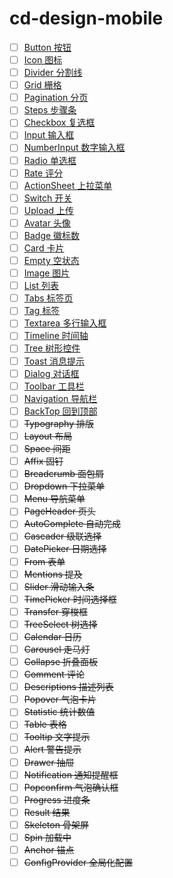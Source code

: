 # cd-design-mobile

- [ ] [Button 按钮](https://github.com/YutLee/cd-design-mobile/blob/main/src/button/README.md)
- [ ] [Icon 图标](https://github.com/YutLee/cd-design-mobile/blob/main/src/icon/README.md)
- [ ] [Divider 分割线](https://github.com/YutLee/cd-design-mobile/blob/main/src/divider/README.md)
- [ ] [Grid 栅格](https://github.com/YutLee/cd-design-mobile/blob/main/src/grid/README.md)
- [ ] [Pagination 分页](https://github.com/YutLee/cd-design-mobile/blob/main/src/pagination/README.md)
- [ ] [Steps 步骤条](https://github.com/YutLee/cd-design-mobile/blob/main/src/steps/README.md)
- [ ] [Checkbox 复选框](https://github.com/YutLee/cd-design-mobile/blob/main/src/checkbox/README.md)
- [ ] [Input 输入框](https://github.com/YutLee/cd-design-mobile/blob/main/src/input/README.md)
- [ ] [NumberInput 数字输入框](https://github.com/YutLee/cd-design-mobile/blob/main/src/number-input/README.md)
- [ ] [Radio 单选框](https://github.com/YutLee/cd-design-mobile/blob/main/src/radio/README.md)
- [ ] [Rate 评分](https://github.com/YutLee/cd-design-mobile/blob/main/src/rate/README.md)
- [ ] [ActionSheet 上拉菜单](https://github.com/YutLee/cd-design-mobile/blob/main/src/action-sheet/README.md)
- [ ] [Switch 开关](https://github.com/YutLee/cd-design-mobile/blob/main/src/switch/README.md)
- [ ] [Upload 上传](https://github.com/YutLee/cd-design-mobile/blob/main/src/upload/README.md)
- [ ] [Avatar 头像](https://github.com/YutLee/cd-design-mobile/blob/main/src/avatar/README.md)
- [ ] [Badge 徽标数](https://github.com/YutLee/cd-design-mobile/blob/main/src/badge/README.md)
- [ ] [Card 卡片](https://github.com/YutLee/cd-design-mobile/blob/main/src/card/README.md)
- [ ] [Empty 空状态](https://github.com/YutLee/cd-design-mobile/blob/main/src/empty/README.md)
- [ ] [Image 图片](https://github.com/YutLee/cd-design-mobile/blob/main/src/image/README.md)
- [ ] [List 列表](https://github.com/YutLee/cd-design-mobile/blob/main/src/list/README.md)
- [ ] [Tabs 标签页](https://github.com/YutLee/cd-design-mobile/blob/main/src/tabs/README.md)
- [ ] [Tag 标签](https://github.com/YutLee/cd-design-mobile/blob/main/src/tag/README.md)
- [ ] [Textarea 多行输入框](https://github.com/YutLee/cd-design-mobile/blob/main/src/textarea/README.md)
- [ ] [Timeline 时间轴](https://github.com/YutLee/cd-design-mobile/blob/main/src/timeline/README.md)
- [ ] [Tree 树形控件](https://github.com/YutLee/cd-design-mobile/blob/main/src/tree/README.md)
- [ ] [Toast 消息提示](https://github.com/YutLee/cd-design-mobile/blob/main/src/toast/README.md)
- [ ] [Dialog 对话框](https://github.com/YutLee/cd-design-mobile/blob/main/src/modal/README.md)
- [ ] [Toolbar 工具栏](https://github.com/YutLee/cd-design-mobile/blob/main/src/toolbar/README.md)
- [ ] [Navigation 导航栏](https://github.com/YutLee/cd-design-mobile/blob/main/src/navigation/README.md)
- [ ] [BackTop 回到顶部](https://github.com/YutLee/cd-design-mobile/blob/main/src/back-top/README.md)
- [ ] ~~Typography 排版~~
- [ ] ~~Layout 布局~~
- [ ] ~~Space 间距~~
- [ ] ~~Affix 固钉~~
- [ ] ~~Breadcrumb 面包屑~~
- [ ] ~~Dropdown 下拉菜单~~
- [ ] ~~Menu 导航菜单~~
- [ ] ~~PageHeader 页头~~
- [ ] ~~AutoComplete 自动完成~~
- [ ] ~~Cascader 级联选择~~
- [ ] ~~DatePicker 日期选择~~
- [ ] ~~From 表单~~
- [ ] ~~Mentions 提及~~
- [ ] ~~Slider 滑动输入条~~
- [ ] ~~TimePicker 时间选择框~~
- [ ] ~~Transfer 穿梭框~~
- [ ] ~~TreeSelect 树选择~~
- [ ] ~~Calendar 日历~~
- [ ] ~~Carousel 走马灯~~
- [ ] ~~Collapse 折叠面板~~
- [ ] ~~Comment 评论~~
- [ ] ~~Descriptions 描述列表~~
- [ ] ~~Popover 气泡卡片~~
- [ ] ~~Statistic 统计数值~~
- [ ] ~~Table 表格~~
- [ ] ~~Tooltip 文字提示~~
- [ ] ~~Alert 警告提示~~
- [ ] ~~Drawer 抽屉~~
- [ ] ~~Notification 通知提醒框~~
- [ ] ~~Popconfirm 气泡确认框~~
- [ ] ~~Progress 进度条~~
- [ ] ~~Result 结果~~
- [ ] ~~Skeleton 骨架屏~~
- [ ] ~~Spin 加载中~~
- [ ] ~~Anchor 锚点~~
- [ ] ~~ConfigProvider 全局化配置~~
